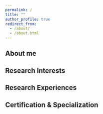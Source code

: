 ```yaml
---
permalink: /
title: ""
author_profile: true
redirect_from: 
  - /about/
  - /about.html
---
```

About me
------

Research Interests
------

Research Experiences
------

Certification & Specialization
------
